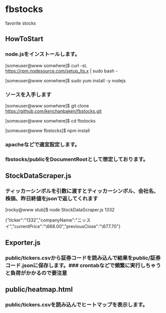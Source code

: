 # fbstocks
favorite stocks

## HowToStart
### node.jsをインストールします。
  [someuser@www somwhere]$ curl -sL https://rpm.nodesource.com/setup_lts.x | sudo bash -
 
  [someuser@www somwhere]$ sudo yum install -y nodejs

### ソースを入手します
 [someuser@www somwhere]$ git clone https://github.com/kenchanbaken/fbstocks.git

 [someuser@www somwhere]$ cd fbstocks

 [someuser@www fbstocks]$ npm install

### apacheなどで適宜設定します。
### fbstocks/publicをDocumentRootとして想定しております。

## StockDataScraper.js
### ティッカーシンボルを引数に渡すとティッカーシンボル、会社名、株価、昨日終値をjsonで返してくれます

 [rocky@www stub]$ node StockDataScraper.js 1332

{"ticker":"1332","companyName":"ニッスイ","currentPrice":"\668.00","previousClose":"\677.70"}

## Exporter.js
### public/tickers.csvから証券コードを読み込んで結果をpublic/証券コード.jsonに保存します。### crontabなどで頻繁に実行しちゃうと負荷がかかるので要注意

## public/heatmap.html

### public/tickers.csvを読み込んでヒートマップを表示します。
